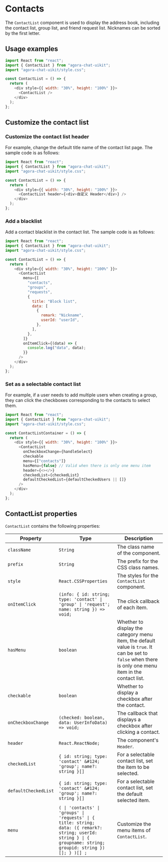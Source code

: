 # Contacts

The `ContactList` component is used to display the address book, including the contact list, group list, and friend request list. Nicknames can be sorted by the first letter.

## Usage examples

```javascript
import React from "react";
import { ContactList } from "agora-chat-uikit";
import "agora-chat-uikit/style.css";

const ContactList = () => {
  return (
    <div style={{ width: "30%", height: "100%" }}>
      <ContactList />
    </div>
  );
};
```

## Customize the contact list

### Customize the contact list header

For example, change the default title name of the contact list page. The sample code is as follows:

```javascript
import React from "react";
import { ContactList } from "agora-chat-uikit";
import "agora-chat-uikit/style.css";

const ContactList = () => {
  return (
    <div style={{ width: "30%", height: "100%" }}>
      <ContactList header={<div>自定义 Header</div>} />
    </div>
  );
};
```

### Add a blacklist 

Add a contact blacklist in the contact list. The sample code is as follows:

```javascript
import React from "react";
import { ContactList } from "agora-chat-uikit";
import "agora-chat-uikit/style.css";

const ContactList = () => {
  return (
    <div style={{ width: "30%", height: "100%" }}>
      <ContactList
        menu={[
          "contacts",
          "groups",
          "requests",
          {
            title: "Block list",
            data: [
              {
                remark: "Nickname",
                userId: "userId",
              },
            ],
          },
        ]}
        onItemClick={(data) => {
          console.log("data", data);
        }}
      />
    </div>
  );
};
```

### Set as a selectable contact list

For example, if a user needs to add multiple users when creating a group, they can click the checkboxes corresponding to the contacts to select them.

```javascript
import React from "react";
import { ContactList } from "agora-chat-uikit";
import "agora-chat-uikit/style.css";

const ContactListContainer = () => {
  return (
    <div style={{ width: "30%", height: "100%" }}>
      <ContactList
        onCheckboxChange={handleSelect}
        checkable
        menu={["contacts"]}
        hasMenu={false} // Valid when there is only one menu item
        header={<></>}
        checkedList={checkedList}
        defaultCheckedList={defaultCheckedUsers || []}
      />
    </div>
  );
};
```

## ContactList properties

`ContactList` contains the following properties:

| Property | Type | Description |
|---|---|---|
| `className` | `String` | The class name of the component. |
| `prefix` | `String` | The prefix for the CSS class names. |
| `style` | `React.CSSProperties` | The styles for the `ContactList` component. |
| `onItemClick` | <code>(info: { id: string; type: 'contact' &#124; 'group' &#124; 'request'; name: string }) => void;</code> | The click callback of each item. |
| `hasMenu` | `boolean` | Whether to display the category menu item, the default value is `true`. It can be set to `false` when there is only one menu item in the contact list. |
| `checkable` | `boolean` | Whether to display a checkbox after the contact. |
| `onCheckboxChange` | `(checked: boolean, data: UserInfoData) => void;` | The callback that displays a checkbox after clicking a contact. |
| `header` | `React.ReactNode;` | The component's `Header`. |
| `checkedList` | `{ id: string; type: 'contact' &#124; 'group'; name?: string }[]` | For a selectable contact list, set the item to be selected. |
| `defaultCheckedList` | `{ id: string; type: 'contact' &#124; 'group'; name?: string }[]` | For a selectable contact list, set the default selected item. |
| `menu` | <code>( &#124; 'contacts' &#124; 'groups' &#124; 'requests' &#124; { title: string; data: ({ remark?: string; userId: string } &#124; { groupname: string; groupid: string })[]; } )[] ;</code> | Customize the menu items of `ContactList`. |
